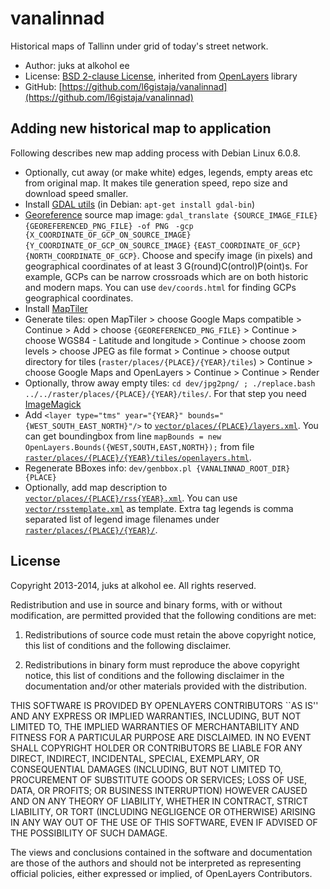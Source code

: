 vanalinnad
==========

Historical maps of Tallinn under grid of today's street network.

* Author: juks at alkohol ee
* License: [BSD 2-clause License](http://openlayers.org/dev/license.txt), inherited from [OpenLayers](http://openlayers.org) library
* GitHub: [https://github.com/l6gistaja/vanalinnad](https://github.com/l6gistaja/vanalinnad)

Adding new historical map to application
----------------------------------------

Following describes new map adding process with Debian Linux 6.0.8.

* Optionally, cut away (or make white) edges, legends, empty areas etc from original map. It makes tile generation speed, repo size and download speed smaller.
* Install [GDAL utils](http://www.gdal.org/) (in Debian: ```apt-get install gdal-bin```)
* [Georeference](https://github.com/l6gistaja/vanalinnad/blob/master/raster/places/Tallinn/1968/gdal.txt) source map image: ```gdal_translate {SOURCE_IMAGE_FILE}  {GEOREFERENCED_PNG_FILE} -of PNG ``` ```-gcp {X_COORDINATE_OF_GCP_ON_SOURCE_IMAGE} {Y_COORDINATE_OF_GCP_ON_SOURCE_IMAGE}``` ```{EAST_COORDINATE_OF_GCP} {NORTH_COORDINATE_OF_GCP}```. Choose and specify image (in pixels) and geographical coordinates of at least 3 G(round)C(ontrol)P(oint)s. For example, GCPs can be narrow crossroads which are on both historic and modern maps. You can use ```dev/coords.html``` for finding GCPs geographical coordinates.
* Install [MapTiler](http://www.maptiler.org/)
* Generate tiles: open MapTiler > choose Google Maps compatible > Continue > Add > choose ```{GEOREFERENCED_PNG_FILE}``` > Continue > choose WGS84 - Latitude and longitude  > Continue > choose zoom levels > choose JPEG as file format > Continue > choose output directory for tiles (```raster/places/{PLACE}/{YEAR}/tiles```) > Continue > choose Google Maps and OpenLayers > Continue > Continue > Render
* Optionally, throw away empty tiles:  ```cd dev/jpg2png/ ; ./replace.bash ../../raster/places/{PLACE}/{YEAR}/tiles/```. For that step you need [ImageMagick](http://www.imagemagick.org)
* Add ```<layer type="tms" year="{YEAR}" bounds="{WEST_SOUTH_EAST_NORTH}"/>``` to [```vector/places/{PLACE}/layers.xml```](https://github.com/l6gistaja/vanalinnad/blob/master/vector/places/Tallinn/layers.xml). You can get boundingbox from line ```mapBounds = new OpenLayers.Bounds({WEST,SOUTH,EAST,NORTH});``` from file [```raster/places/{PLACE}/{YEAR}/tiles/openlayers.html```](https://github.com/l6gistaja/vanalinnad/blob/master/raster/places/Tallinn/1968/tiles/openlayers.html).
* Regenerate BBoxes info: ```dev/genbbox.pl {VANALINNAD_ROOT_DIR} {PLACE}```
* Optionally, add map description to [```vector/places/{PLACE}/rss{YEAR}.xml```](https://github.com/l6gistaja/vanalinnad/blob/master/vector/places/Tallinn/rss1968.xml). You can use [```vector/rsstemplate.xml```](https://github.com/l6gistaja/vanalinnad/blob/master/vector/rsstemplate.xml) as template. Extra tag legends is comma separated list of legend image filenames under [```raster/places/{PLACE}/{YEAR}/```](https://github.com/l6gistaja/vanalinnad/tree/master/raster/places/Tallinn/1968).

License
-------

Copyright 2013-2014, juks at alkohol ee. All rights reserved.

Redistribution and use in source and binary forms, with or without modification,
are permitted provided that the following conditions are met:

 1. Redistributions of source code must retain the above copyright notice, this
list of conditions and the following disclaimer.

 2. Redistributions in binary form must reproduce the above copyright notice,
this list of conditions and the following disclaimer in the documentation and/or
other materials provided with the distribution.

THIS SOFTWARE IS PROVIDED BY OPENLAYERS CONTRIBUTORS ``AS IS'' AND ANY EXPRESS
OR IMPLIED WARRANTIES, INCLUDING, BUT NOT LIMITED TO, THE IMPLIED WARRANTIES OF
MERCHANTABILITY AND FITNESS FOR A PARTICULAR PURPOSE ARE DISCLAIMED. IN NO EVENT
SHALL COPYRIGHT HOLDER OR CONTRIBUTORS BE LIABLE FOR ANY DIRECT, INDIRECT,
INCIDENTAL, SPECIAL, EXEMPLARY, OR CONSEQUENTIAL DAMAGES (INCLUDING, BUT NOT
LIMITED TO, PROCUREMENT OF SUBSTITUTE GOODS OR SERVICES; LOSS OF USE, DATA, OR
PROFITS; OR BUSINESS INTERRUPTION) HOWEVER CAUSED AND ON ANY THEORY OF
LIABILITY, WHETHER IN CONTRACT, STRICT LIABILITY, OR TORT (INCLUDING NEGLIGENCE
OR OTHERWISE) ARISING IN ANY WAY OUT OF THE USE OF THIS SOFTWARE, EVEN IF
ADVISED OF THE POSSIBILITY OF SUCH DAMAGE.

The views and conclusions contained in the software and documentation are those
of the authors and should not be interpreted as representing official policies,
either expressed or implied, of OpenLayers Contributors.